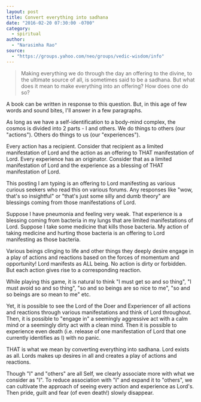 ```yaml
---
layout: post
title: Convert everything into sadhana
date: "2016-02-20 07:30:00 -0700"
category:
  - spiritual
author:
  - "Narasimha Rao"
source:
  - "https://groups.yahoo.com/neo/groups/vedic-wisdom/info"
---
```


> Making everything we do through the day an offering to the divine, to the ultimate source of all, is sometimes said to be a sadhana. But what does it mean to make everything into an offering? How does one do so?

A book can be written in response to this question. But, in this age of few words and sound bites, I'll answer in a few paragraphs.

As long as we have a self-identification to a body-mind complex, the cosmos is divided into 2 parts - I and others. We do things to others (our "actions"). Others do things to us (our "experiences").
<!--more-->

Every action has a recipient. Consider that recipient as a limited manifestation of Lord and the action as an offering to THAT manifestation of Lord. Every experience has an originator. Consider that as a limited manifestation of Lord and the experience as a blessing of THAT manifestation of Lord.

This posting I am typing is an offering to Lord manifesting as various curious seekers who read this on various forums. Any responses like "wow, that's so insightful" or "that's just some silly and dumb theory" are blessings coming from those manifestations of Lord.

Suppose I have pneumonia and feeling very weak. That experience is a blessing coming from bacteria in my lungs that are limited manifestations of Lord. Suppose I take some medicine that kills those bacteria. My action of taking medicine and hurting those bacteria is an offering to Lord manifesting as those bacteria.

Various beings clinging to life and other things they deeply desire engage in a play of actions and reactions based on the forces of momentum and opportunity! Lord manifests as ALL being. No action is dirty or forbidden. But each action gives rise to a corresponding reaction.

While playing this game, it is natural to think "I must get so and so thing", "I must avoid so and so thing", "so and so beings are so nice to me", "so and so beings are so mean to me" etc.

Yet, it is possible to see the Lord of the Doer and Experiencer of all actions and reactions through various manifestations and think of Lord throughout. Then, it is possible to "engage in" a seemingly aggressive act with a calm mind or a seemingly dirty act with a clean mind. Then it is possible to experience even death (i.e. release of one manifestation of Lord that one currently identifies as I) with no panic.

THAT is what we mean by converting everything into sadhana. Lord exists as all. Lords makes up desires in all and creates a play of actions and reactions.

Though "I" and "others" are all Self, we clearly associate more with what we consider as "I". To reduce association with "I" and expand it to "others", we can cultivate the approach of seeing every action and experience as Lord's. Then pride, guilt and fear (of even death!) slowly disappear.
